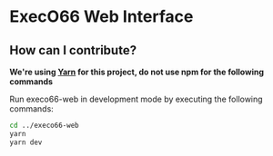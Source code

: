 # ExecO66 Web Interface

## How can I contribute?

**We're using [Yarn](https://yarnpkg.com/) for this project, do not use npm for the following commands**

Run execo66-web in development mode by executing the following commands:

```bash
cd ../execo66-web
yarn
yarn dev
```
